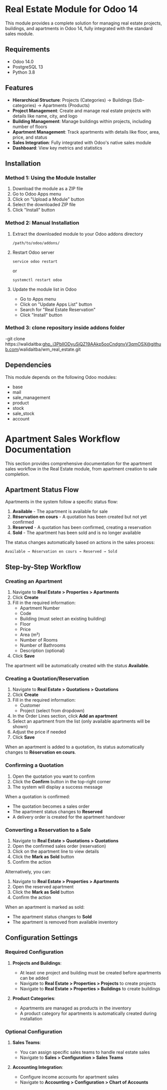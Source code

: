 # Real Estate Module for Odoo 14

This module provides a complete solution for managing real estate projects, buildings, and apartments in Odoo 14, fully integrated with the standard sales module.

## Requirements

- Odoo 14.0
- PostgreSQL 13
- Python 3.8

## Features

- **Hierarchical Structure**: Projects (Categories) → Buildings (Sub-categories) → Apartments (Products)
- **Project Management**: Create and manage real estate projects with details like name, city, and logo
- **Building Management**: Manage buildings within projects, including number of floors
- **Apartment Management**: Track apartments with details like floor, area, price, and status
- **Sales Integration**: Fully integrated with Odoo's native sales module
- **Dashboard**: View key metrics and statistics

## Installation

### Method 1: Using the Module Installer

1. Download the module as a ZIP file
2. Go to Odoo Apps menu
3. Click on "Upload a Module" button
4. Select the downloaded ZIP file
5. Click "Install" button

### Method 2: Manual Installation

1. Extract the downloaded module to your Odoo addons directory
   ```
   /path/to/odoo/addons/
   ```

2. Restart Odoo server
   ```
   service odoo restart
   ```
   or
   ```
   systemctl restart odoo
   ```

3. Update the module list in Odoo
   - Go to Apps menu
   - Click on "Update Apps List" button
   - Search for "Real Estate Reservation"
   - Click "Install" button

### Method 3: clone repository inside addons folder

   -git clone https://walidaitba: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@github.com/walidaitba/wm_real_estate.git


## Dependencies

This module depends on the following Odoo modules:
- base
- mail
- sale_management
- product
- stock
- sale_stock
- account

# Apartment Sales Workflow Documentation

This section provides comprehensive documentation for the apartment sales workflow in the Real Estate module, from apartment creation to sale completion.

## Apartment Status Flow

Apartments in the system follow a specific status flow:

1. **Available** - The apartment is available for sale
2. **Réservation en cours** - A quotation has been created but not yet confirmed
3. **Reserved** - A quotation has been confirmed, creating a reservation
4. **Sold** - The apartment has been sold and is no longer available

The status changes automatically based on actions in the sales process:

```
Available → Réservation en cours → Reserved → Sold
```

## Step-by-Step Workflow

### Creating an Apartment

1. Navigate to **Real Estate > Properties > Apartments**
2. Click **Create**
3. Fill in the required information:
   - Apartment Number
   - Code
   - Building (must select an existing building)
   - Floor
   - Price
   - Area (m²)
   - Number of Rooms
   - Number of Bathrooms
   - Description (optional)
4. Click **Save**

The apartment will be automatically created with the status **Available**.

### Creating a Quotation/Reservation

1. Navigate to **Real Estate > Quotations > Quotations**
2. Click **Create**
3. Fill in the required information:
   - Customer
   - Project (select from dropdown)
4. In the Order Lines section, click **Add an apartment**
5. Select an apartment from the list (only available apartments will be shown)
6. Adjust the price if needed
7. Click **Save**

When an apartment is added to a quotation, its status automatically changes to **Réservation en cours**.

### Confirming a Quotation

1. Open the quotation you want to confirm
2. Click the **Confirm** button in the top-right corner
3. The system will display a success message

When a quotation is confirmed:
- The quotation becomes a sales order
- The apartment status changes to **Reserved**
- A delivery order is created for the apartment handover

### Converting a Reservation to a Sale

1. Navigate to **Real Estate > Quotations > Quotations**
2. Open the confirmed sales order (reservation)
3. Click on the apartment line to view details
4. Click the **Mark as Sold** button
5. Confirm the action

Alternatively, you can:
1. Navigate to **Real Estate > Properties > Apartments**
2. Open the reserved apartment
3. Click the **Mark as Sold** button
4. Confirm the action

When an apartment is marked as sold:
- The apartment status changes to **Sold**
- The apartment is removed from available inventory

## Configuration Settings

### Required Configuration

1. **Projects and Buildings**:
   - At least one project and building must be created before apartments can be added
   - Navigate to **Real Estate > Properties > Projects** to create projects
   - Navigate to **Real Estate > Properties > Buildings** to create buildings

2. **Product Categories**:
   - Apartments are managed as products in the inventory
   - A product category for apartments is automatically created during installation

### Optional Configuration

1. **Sales Teams**:
   - You can assign specific sales teams to handle real estate sales
   - Navigate to **Sales > Configuration > Sales Teams**

2. **Accounting Integration**:
   - Configure income accounts for apartment sales
   - Navigate to **Accounting > Configuration > Chart of Accounts**





